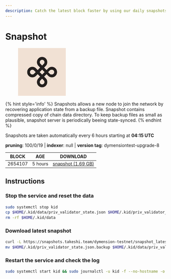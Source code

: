 ```yaml
---
description: Catch the latest block faster by using our daily snapshots.
---
```


# Snapshot

<figure><img src="https://github.com/takeshi-val/Logo/raw/main/dymension.png" width="150" alt=""><figcaption></figcaption></figure>

{% hint style='info' %}
Snapshots allows a new node to join the network by recovering application state from a backup file. 
Snapshot contains compressed copy of chain data directory. To keep backup files as small as plausible, 
snapshot server is periodically beeing state-synced.
{% endhint %}

Snapshots are taken automatically every 6 hours starting at **04:15 UTC**

**pruning**: 100/0/19 | **indexer**: null | **version tag**: dymensiontest-upgrade-8

| BLOCK             | AGE             | DOWNLOAD                                                                                            |
| ----------------- | --------------- | --------------------------------------------------------------------------------------------------- |
| 2654107 | 5 hours | [snapshot (1.69 GB)](https://snapshots.takeshi.team/dymension-testnet/snapshot\_latest.tar.lz4) |

## Instructions

### Stop the service and reset the data

```bash
sudo systemctl stop kid
cp $HOME/.kid/data/priv_validator_state.json $HOME/.kid/priv_validator_state.json.backup
rm -rf $HOME/.kid/data
```

### Download latest snapshot

```bash
curl -L https://snapshots.takeshi.team/dymension-testnet/snapshot_latest.tar.lz4 | tar -Ilz4 -xf - -C $HOME/.kid
mv $HOME/.kid/priv_validator_state.json.backup $HOME/.kid/data/priv_validator_state.json
```

### Restart the service and check the log

```bash
sudo systemctl start kid && sudo journalctl -u kid -f --no-hostname -o cat
```
